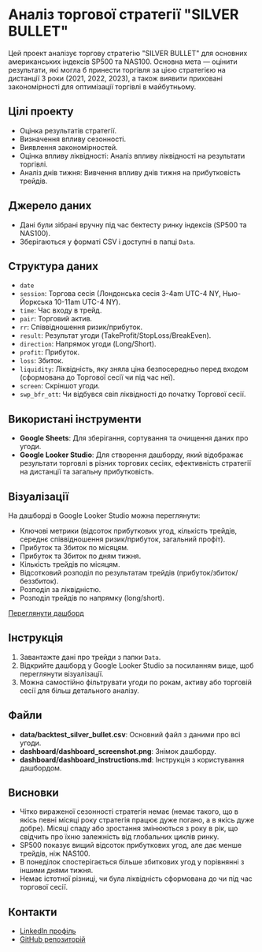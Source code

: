 # Аналіз торгової стратегії "SILVER BULLET"
Цей проект аналізує торгову стратегію "SILVER BULLET" для основних американських індексів SP500 та NAS100. Основна мета — оцінити результати, які могла б принести торгівля за цією стратегією на дистанції 3 роки (2021, 2022, 2023), а також виявити приховані закономірності для оптимізації торгівлі в майбутньому.

## Цілі проекту
- Оцінка результатів стратегії.
- Визначення впливу сезонності.
- Виявлення закономірностей.
- Оцінка впливу ліквідності: Аналіз впливу ліквідності на результати торгівлі.
- Аналіз днів тижня: Вивчення впливу днів тижня на прибутковість трейдів.

## Джерело даних
- Дані були зібрані вручну під час бектесту ринку індексів (SP500 та NAS100).
- Зберігаються у форматі CSV і доступні в папці `Data`.

## Структура даних
- `date`
- `session`: Торгова сесія (Лондонська сесія 3-4am UTC-4 NY, Нью-Йоркська 10-11am UTC-4 NY).
- `time`: Час входу в трейд.
- `pair`: Торговий актив.
- `rr`: Співвідношення ризик/прибуток.
- `result`: Результат угоди (TakeProfit/StopLoss/BreakEven).
- `direction`: Напрямок угоди (Long/Short).
- `profit`: Прибуток.
- `loss`: Збиток.
- `liquidity`: Ліквідність, яку зняла ціна безпосередньо перед входом (сформована до Торгової сесії чи під час неї).
- `screen`: Cкріншот угоди.
- `swp_bfr_ott`: Чи відбувся свіп ліквідності до початку Торгової сесії.

## Використані інструменти
- **Google Sheets**: Для зберігання, сортування та очищення даних про угоди.
- **Google Looker Studio**: Для створення дашборду, який відображає результати торговлі в різних торгових сесіях, ефективність стратегії на дистанції та загальну прибутковість.

## Візуалізації
На дашборді в Google Looker Studio можна переглянути:

- Ключові метрики (відсоток прибуткових угод, кількість трейдів, середнє співвідношення ризик/прибуток, загальний профіт). 
- Прибуток та Збиток по місяцям.
- Прибуток та Збиток по дням тижня.
- Кількість трейдів по місяцям.
- Відсотковий розподіл по результатам трейдів (прибуток/збиток/беззбиток).
- Розподіл за ліквідністю. 
- Розподіл трейдів по напрямку (long/short).

[Переглянути дашборд](https://lookerstudio.google.com/reporting/5afb8ce2-f730-4e19-9141-bc2b835bedc8)

## Інструкція
1. Завантажте дані про трейди з папки `Data`.
2. Відкрийте дашборд у Google Looker Studio за посиланням вище, щоб переглянути візуалізації.
3. Можна самостійно фільтрувати угоди по рокам, активу або торговій сесії для більш детального аналізу.

## Файли
- **data/backtest_silver_bullet.csv**: Основний файл з даними про всі угоди.
- **dashboard/dashboard_screenshot.png**: Знімок дашборду.
- **dashboard/dashboard_instructions.md**: Інструкція з користування дашбордом.

## Висновки
- Чітко вираженої сезонності стратегія немає (немає такого, що в якісь певні місяці року стратегія працює дуже погано, а в якісь дуже добре). Місяці спаду або зростання змінюються з року в рік, що свідчить про їхню залежність від глобальних циклів ринку.
- SP500 показує вищий відсоток прибуткових угод, але дає менше трейдів, ніж NAS100.
- В понеділок спостерігається більше збиткових угод у порівнянні з іншими днями тижня. 
- Немає істотної різниці, чи була ліквідність сформована до чи під час торгової сесії.
  
## Контакти
- [LinkedIn профіль](https://www.linkedin.com/in/hlib-inozemtsev-670ba8124/)
- [GitHub репозиторій](https://github.com/silantiydobro/trading_setup_analysis/tree/main)
